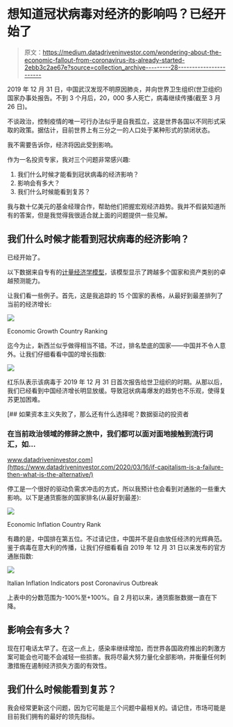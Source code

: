 # 想知道冠状病毒对经济的影响吗？已经开始了

> 原文：<https://medium.datadriveninvestor.com/wondering-about-the-economic-fallout-from-coronavirus-its-already-started-2ebb3c2ae67e?source=collection_archive---------28----------------------->

2019 年 12 月 31 日，中国武汉发现不明原因肺炎，并向世界卫生组织(世卫组织)国家办事处报告。不到 3 个月后，20，000 多人死亡，病毒继续传播(截至 3 月 26 日)。

不谈政治，控制疫情的唯一可行办法似乎是自我孤立，这是世界各国以不同形式采取的政策。据估计，目前世界上有三分之一的人口处于某种形式的禁闭状态。

我不需要告诉你，经济将因此受到影响。

作为一名投资专家，我对三个问题非常感兴趣:

1.  我们什么时候才能看到冠状病毒的经济影响？
2.  影响会有多大？
3.  我们什么时候能看到复苏？

我与数十亿美元的基金经理合作，帮助他们把握宏观经济趋势。我并不假装知道所有的答案，但是我觉得我很适合就上面的问题提供一些见解。

## 我们什么时候才能看到冠状病毒的经济影响？

已经开始了。

以下数据来自专有的[计量经济学模型](https://economicregimes.com/defining-economic-regimes/)，该模型显示了跨越多个国家和资产类别的卓越预测能力。

让我们看一些例子。首先，这是我追踪的 15 个国家的表格，从最好到最差排列了当前的经济增长:

![](img/d6c85a1f3d94fed5d320fb6b7b9d123f.png)

Economic Growth Country Ranking

迄今为止，新西兰似乎做得相当不错。不过，排名垫底的国家——中国并不令人意外。让我们仔细看看中国的增长指数:

![](img/6b1672935a14910129d83a26f6096282.png)

红乐队表示该病毒于 2019 年 12 月 31 日首次报告给世卫组织的时期。从那以后，我们已经看到中国经济增长明显放缓。导致冠状病毒爆发的趋势也不乐观，使得复苏更加困难。

[](https://www.datadriveninvestor.com/2020/03/16/if-capitalism-is-a-failure-then-what-is-the-alternative/) [## 如果资本主义失败了，那么还有什么选择呢？数据驱动的投资者

### 在当前政治领域的修辞之旅中，我们都可以面对面地接触到流行词汇，如…

www.datadriveninvestor.com](https://www.datadriveninvestor.com/2020/03/16/if-capitalism-is-a-failure-then-what-is-the-alternative/) 

停工是一个很好的驱动负需求冲击的方式，所以我预计也会看到对通胀的一些重大影响。以下是通货膨胀的国家排名(从最好到最差):

![](img/b732902b8292942135a7eecb022f872f.png)

Economic Inflation Country Rank

有趣的是，中国排在第五位。不过请记住，中国并不是自由放任经济的光辉典范。鉴于病毒在意大利的传播，让我们仔细看看自 2019 年 12 月 31 日以来发布的官方通胀指数:

![](img/764abdc3c18147495046818517e0f098.png)

Italian Inflation Indicators post Coronavirus Outbreak

上表中的分数范围为-100%至+100%。自 2 月初以来，通货膨胀数据一直在下降。

## 影响会有多大？

现在打电话太早了。在这一点上，感染率继续增加，而世界各国政府推出的刺激方案可能会也可能不会减轻一些损害。我将尽最大努力量化全部影响，并衡量任何刺激措施在遏制经济损失方面的有效性。

## 我们什么时候能看到复苏？

我会经常更新这个问题，因为它可能是三个问题中最相关的。请记住，市场可能是目前我们拥有的最好的领先指标。